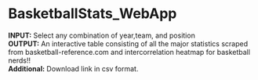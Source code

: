 # BasketballStats_WebApp
**INPUT:** Select any combination of year,team, and position <br>
**OUTPUT:** An interactive table consisting of all the major statistics scraped from basketball-reference.com and intercorrelation heatmap for basketball nerds!!<br>
**Additional:** Download link in csv format.
